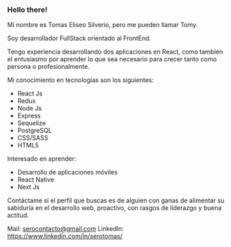 ### Hello there!

Mi nombre es Tomas Eliseo Silverio, pero me pueden llamar Tomy.

Soy desarrollador FullStack orientado al FrontEnd.

Tengo experiencia desarrollando dos aplicaciones en React, como también el entusiasmo por aprender lo que sea necesario para crecer tanto como persona o profesionalmente.

Mi conocimiento en tecnologías son los siguientes:
- React Js
- Redux
- Node Js
- Express
- Sequelize
- PostgreSQL
- CSS/SASS
- HTML5

Interesado en aprender: 
- Desarrollo de aplicaciones móviles
- React Native
- Next Js

Contáctame si el perfil que buscas es de alguien con ganas de alimentar su sabiduría en el desarrollo web, proactivo, con rasgos de liderazgo y buena actitud. 

Mail: serocontacto@gmail.com
LinkedIn: https://www.linkedin.com/in/serotomas/



<!--
**SeroTomas/SeroTomas** is a ✨ _special_ ✨ repository because its `README.md` (this file) appears on your GitHub profile.

Here are some ideas to get you started:

- 🔭 I’m currently working on ...
- 🌱 I’m currently learning ...
- 👯 I’m looking to collaborate on ...
- 🤔 I’m looking for help with ...
- 💬 Ask me about ...
- 📫 How to reach me: ...
- 😄 Pronouns: ...
- ⚡ Fun fact: ...
-->
